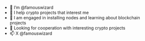 - 👋 I’m @famouswizard
- 👀 I help crypto projects that interest me
- 🌱 I am engaged in installing nodes and learning about blockchain projects
- 💞️ Looking for cooperation with interesting crypto projects
- 📫 X @famouswizard

<!---
famouswizard/famouswizard is a ✨ special ✨ repository because its `README.md` (this file) appears on your GitHub profile.
You can click the Preview link to take a look at your changes.
--->
